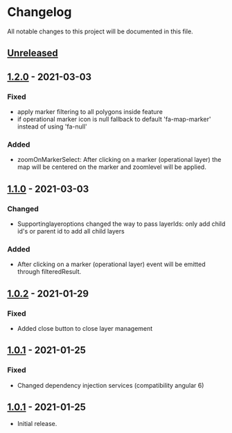 # Changelog

All notable changes to this project will be documented in this file.

<!--
"### Added" for new features.
"### Changed" for changes in existing functionality.
"### Deprecated" for soon-to-be removed features.
"### Removed" for now removed features.
"### Fixed" for any bug fixes.
"### Security" in case of vulnerabilities.
-->
## [Unreleased]


## [1.2.0] - 2021-03-03

### Fixed
- apply marker filtering to all polygons inside feature
- if operational marker icon is null fallback to default 'fa-map-marker' instead of using 'fa-null'

### Added
- zoomOnMarkerSelect: After clicking on a marker (operational layer) the map will be centered on the marker and zoomlevel will be applied.


## [1.1.0] - 2021-03-03

### Changed
- Supportinglayeroptions changed the way to pass layerIds: only add child id's or parent id to add all child layers

### Added
- After clicking on a marker (operational layer) event will be emitted through filteredResult.


## [1.0.2] - 2021-01-29

### Fixed
- Added close button to close layer management


## [1.0.1] - 2021-01-25

### Fixed
- Changed dependency injection services (compatibility angular 6)


## [1.0.1] - 2021-01-25
- Initial release.


[Unreleased]: https://github.com/digipolisantwerp/smart-table_widget_angular/compare/v1.2.0...HEAD
[1.2.0]: https://github.com/digipolisantwerp/location-viewer_widget_angular/compare/v1.0.2...v1.2.0
[1.1.0]: https://github.com/digipolisantwerp/location-viewer_widget_angular/compare/v1.0.2...v1.1.0
[1.0.2]: https://github.com/digipolisantwerp/location-viewer_widget_angular/compare/v1.0.1...v1.0.2
[1.0.1]: https://github.com/digipolisantwerp/location-viewer_widget_angular/compare/v1.0.0...v1.0.1
[1.0.0]: https://github.com/digipolisantwerp/location-viewer_widget_angular/compare/v1.0.0
